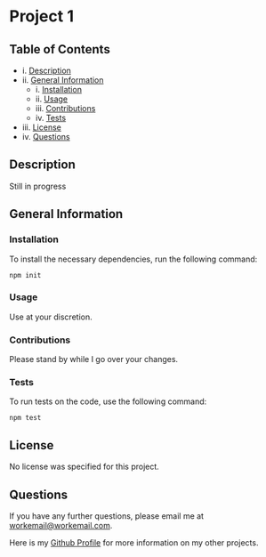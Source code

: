 # Project 1

  
  
  ## Table of Contents
  
  - i. [Description](#description)
  - ii. [General Information](#general-information)
    - i. [Installation](#installation)
    - ii. [Usage](#usage)
    - iii. [Contributions](#contributions)
    - iv. [Tests](#tests)
  - iii. [License](#license)
  - iv. [Questions](#questions)

  ## Description
  
  Still in progress

  ## General Information
  
  ### Installation
  
  To install the necessary dependencies, run the following command:
  
  ```npm init```

  ### Usage 

  Use at your discretion.
  
  ### Contributions

  Please stand by while I go over your changes.
  
  ### Tests

  To run tests on the code, use the following command:

  ```npm test```

  ## License

  No license was specified for this project.
  
  

  ## Questions
  
  If you have any further questions, please email me at [workemail@workemail.com](workemail@workemail.com).
  
  Here is my [Github Profile](https://github.com/githubuser) for more information on my other projects. 

